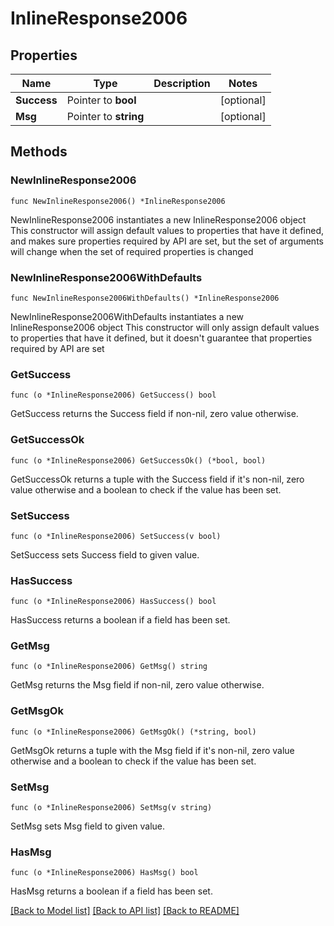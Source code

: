 # InlineResponse2006

## Properties

Name | Type | Description | Notes
------------ | ------------- | ------------- | -------------
**Success** | Pointer to **bool** |  | [optional] 
**Msg** | Pointer to **string** |  | [optional] 

## Methods

### NewInlineResponse2006

`func NewInlineResponse2006() *InlineResponse2006`

NewInlineResponse2006 instantiates a new InlineResponse2006 object
This constructor will assign default values to properties that have it defined,
and makes sure properties required by API are set, but the set of arguments
will change when the set of required properties is changed

### NewInlineResponse2006WithDefaults

`func NewInlineResponse2006WithDefaults() *InlineResponse2006`

NewInlineResponse2006WithDefaults instantiates a new InlineResponse2006 object
This constructor will only assign default values to properties that have it defined,
but it doesn't guarantee that properties required by API are set

### GetSuccess

`func (o *InlineResponse2006) GetSuccess() bool`

GetSuccess returns the Success field if non-nil, zero value otherwise.

### GetSuccessOk

`func (o *InlineResponse2006) GetSuccessOk() (*bool, bool)`

GetSuccessOk returns a tuple with the Success field if it's non-nil, zero value otherwise
and a boolean to check if the value has been set.

### SetSuccess

`func (o *InlineResponse2006) SetSuccess(v bool)`

SetSuccess sets Success field to given value.

### HasSuccess

`func (o *InlineResponse2006) HasSuccess() bool`

HasSuccess returns a boolean if a field has been set.

### GetMsg

`func (o *InlineResponse2006) GetMsg() string`

GetMsg returns the Msg field if non-nil, zero value otherwise.

### GetMsgOk

`func (o *InlineResponse2006) GetMsgOk() (*string, bool)`

GetMsgOk returns a tuple with the Msg field if it's non-nil, zero value otherwise
and a boolean to check if the value has been set.

### SetMsg

`func (o *InlineResponse2006) SetMsg(v string)`

SetMsg sets Msg field to given value.

### HasMsg

`func (o *InlineResponse2006) HasMsg() bool`

HasMsg returns a boolean if a field has been set.


[[Back to Model list]](../README.md#documentation-for-models) [[Back to API list]](../README.md#documentation-for-api-endpoints) [[Back to README]](../README.md)


